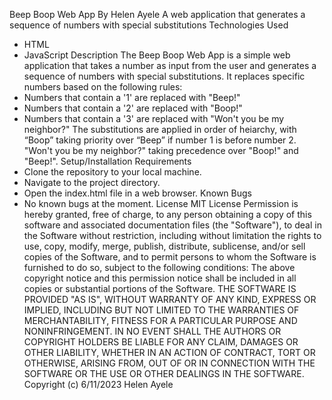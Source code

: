 Beep Boop Web App
By Helen Ayele
A web application that generates a sequence of numbers with special substitutions
Technologies Used
* HTML
* JavaScript
Description
The Beep Boop Web App is a simple web application that takes a number as input from the user and generates a sequence of numbers with special substitutions. It replaces specific numbers based on the following rules:
* Numbers that contain a '1' are replaced with "Beep!"
* Numbers that contain a '2' are replaced with "Boop!"
* Numbers that contain a '3' are replaced with "Won't you be my neighbor?"
The substitutions are applied in order of heiarchy, with “Boop” taking priority over “Beep” if number 1 is before number 2. "Won't you be my neighbor?" taking precedence over "Boop!" and "Beep!".
Setup/Installation Requirements
* Clone the repository to your local machine.
* Navigate to the project directory.
* Open the index.html file in a web browser.
Known Bugs
* No known bugs at the moment.
License
MIT License Permission is hereby granted, free of charge, to any person obtaining a copy of this software and associated documentation files (the "Software"), to deal in the Software without restriction, including without limitation the rights to use, copy, modify, merge, publish, distribute, sublicense, and/or sell copies of the Software, and to permit persons to whom the Software is furnished to do so, subject to the following conditions: The above copyright notice and this permission notice shall be included in all copies or substantial portions of the Software. THE SOFTWARE IS PROVIDED "AS IS", WITHOUT WARRANTY OF ANY KIND, EXPRESS OR IMPLIED, INCLUDING BUT NOT LIMITED TO THE WARRANTIES OF MERCHANTABILITY, FITNESS FOR A PARTICULAR PURPOSE AND NONINFRINGEMENT. IN NO EVENT SHALL THE AUTHORS OR COPYRIGHT HOLDERS BE LIABLE FOR ANY CLAIM, DAMAGES OR OTHER LIABILITY, WHETHER IN AN ACTION OF CONTRACT, TORT OR OTHERWISE, ARISING FROM, OUT OF OR IN CONNECTION WITH THE SOFTWARE OR THE USE OR OTHER DEALINGS IN THE SOFTWARE.
Copyright (c) 6/11/2023 Helen Ayele